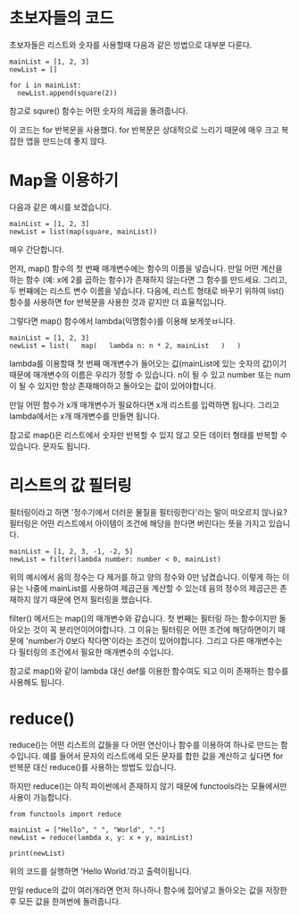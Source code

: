 # 초보자들의 코드
초보자들은 리스트와 숫자를 사용할때 다음과 같은 방법으로 대부분 다룬다.

```
mainList = [1, 2, 3]
newList = []

for i in mainList:
  newList.append(square(2))
```

참고로 squre() 함수는 어떤 숫자의 제곱을 돌려줍니다.

이 코드는 for 반복문을 사용했다. for 반복문은 상대적으로 느리기 때문에 매우 크고 복잡한 앱을 만드는데 좋지 않다.

# Map을 이용하기
다음과 같은 예시를 보겠습니다.

```
mainList = [1, 2, 3]
newList = list(map(square, mainList))
```

매우 간단합니다.

먼저, map() 함수의 첫 번째 매개변수에는 함수의 이름을 넣습니다. 만일 어떤 계산을 하는 함수 (예: x에 2를 곱하는 함수)가 존재하지 않는다면 그 함수를 만드세요. 그리고, 두 번쨰에는 리스트 변수 이름을 넣습니다. 다음에, 리스트 형태로 바꾸기 위하여 list() 함수를 사용하면 for 반복문을 사용한 것과 같지만 더 효율적입니다.

그렇다면 map() 함수에서 lambda(익명함수)를 이용해 보게씃ㅂ니다.

```
mainList = [1, 2, 3]
newList = list(   map(   lambda n: n * 2, mainList   )   )
```

lambda를 이용할때 첫 번째 매개변수가 들어오는 값(mainList에 있는 숫자의 값)이기 때문에 매개변수의 이름은 우리가 정할 수 있습니다. n이 될 수 있고 number 또는 num이 될 수 있지만 항상 존재해야하고 돌아오는 값이 있어야합니다.

만일 어떤 함수가 x개 매개변수가 필요하다면 x개 리스트를 입력하면 됩니다. 그리고 lambda에서는 x개 매개변수를 만들면 됩니다.

참고로 map()은 리스트에서 숫자만 반복할 수 있지 않고 모든 데이터 형태를 반복할 수 있습니다. 문자도 됩니다.

# 리스트의 값 필터링
필터링이라고 하면 '정수기에서 더러운 물질을 필터링한다'라는 말이 떠오르지 않나요? 필터링은 어떤 리스트에서 아이템이 조건에 해당을 한다면 버린다는 뜻을 가지고 있습니다.

```
mainList = [1, 2, 3, -1, -2, 5]
newList = filter(lambda number: number < 0, mainList)
```

위의 예시에서 음의 정수는 다 제거를 하고 양의 정수와 0만 남겼습니다. 이렇게 하는 이유는 나중에 mainList를 사용하여 제곱근을 계산할 수 있는데 음의 정수의 제곱근은 존재하지 않기 때문에 먼저 필터링을 했습니다.

filter() 메서드는 map()의 매개변수와 같습니다. 첫 번째는 필터링 하는 함수이지만 돌아오는 것이 꼭 분리언이어야합니다. 그 이유는 필터링은 어떤 조건에 해당하면이기 때문에 'number가 0보다 작다면'이라는 조건이 있어야합니다. 그리고 다른 매개변수는 다 필터링의 조건에서 필요한 매개변수의 수입니다.

참고로 map()와 같이 lambda 대신 def를 이용한 함수여도 되고 이미 존재하는 함수를 사용해도 됩니다.

# reduce()
reduce()는 어떤 리스트의 값들을 다 어떤 연산이나 함수를 이용하여 하나로 만드는 함수입니다. 예를 들어서 문자의 리스트에세 모든 문자를 합한 값을 계산하고 싶다면 for 반복문 대신 reduce()를 사용하는 방법도 있습니다.

하지만 reduce()는 아직 파이썬에서 존재하지 않기 때문에 functools라는 모듈에서만 사용이 가능합니다.

```
from functools import reduce

mainList = ["Hello", " ", "World", "."]
newList = reduce(lambda x, y: x + y, mainList)

print(newList)
```

위의 코드를 실행하면 'Hello World.'라고 출력이됩니다.

만일 reduce의 값이 여러개라면 먼저 하나하나 함수에 집어넣고 돌아오는 값을 저장한 후 모든 값을 한꺼번에 돌려줍니다.
